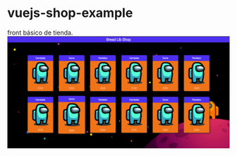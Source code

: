 # vuejs-shop-example
front básico de tienda.
![imagen](https://raw.githubusercontent.com/MayderC/vuejs-shop-example/master/shop.png)
